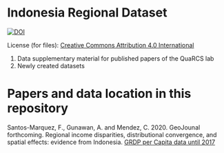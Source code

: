 # Indonesia Regional Dataset  

[![DOI](https://zenodo.org/badge/DOI/10.5281/zenodo.4428102.svg)](https://doi.org/10.5281/zenodo.4428102)




License (for files): [Creative Commons Attribution 4.0 International](https://creativecommons.org/licenses/by/4.0/legalcode)


1. Data supplementary material for published papers of the QuaRCS lab
2. Newly created datasets

# Papers and data location in this repository

Santos-Marquez, F., Gunawan, A. and Mendez, C. 2020. GeoJounal forthcoming. Regional income disparities, distributional convergence, and spatial effects: evidence from Indonesia.
 [GRDP per Capita data until 2017](https://github.com/quarcs-lab/data-indonesia-regional-zenodo/tree/main/economic-data-until-2017)
 



